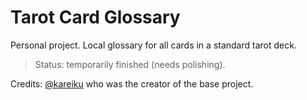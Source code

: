 # Tarot Card Glossary

Personal project. Local glossary for all cards in a standard tarot deck.

> Status: temporarily finished (needs polishing).

Credits: [@kareiku](https://github.com/kareiku) who was the creator of the base project.
